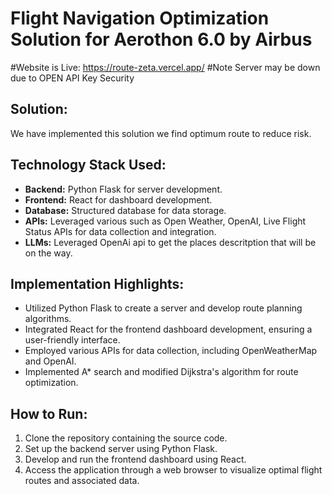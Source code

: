 # Flight Navigation Optimization Solution for Aerothon 6.0 by Airbus

#Website is Live: https://route-zeta.vercel.app/
#Note Server may be down due to OPEN API Key Security

## Solution:
We have implemented this solution we find optimum route to reduce risk.

## Technology Stack Used:
- **Backend:** Python Flask for server development.
- **Frontend:** React for dashboard development.
- **Database:** Structured database for data storage.
- **APIs:** Leveraged various such as Open Weather, OpenAI, Live Flight Status APIs for data collection and integration.
- **LLMs:** Leveraged OpenAi api to get the places descritption that will be on the way.
## Implementation Highlights:
- Utilized Python Flask to create a server and develop route planning algorithms.
- Integrated React for the frontend dashboard development, ensuring a user-friendly interface.
- Employed various APIs for data collection, including OpenWeatherMap and OpenAI.
- Implemented A* search and modified Dijkstra's algorithm for route optimization.

## How to Run:
1. Clone the repository containing the source code.
2. Set up the backend server using Python Flask.
3. Develop and run the frontend dashboard using React.
4. Access the application through a web browser to visualize optimal flight routes and associated data.

